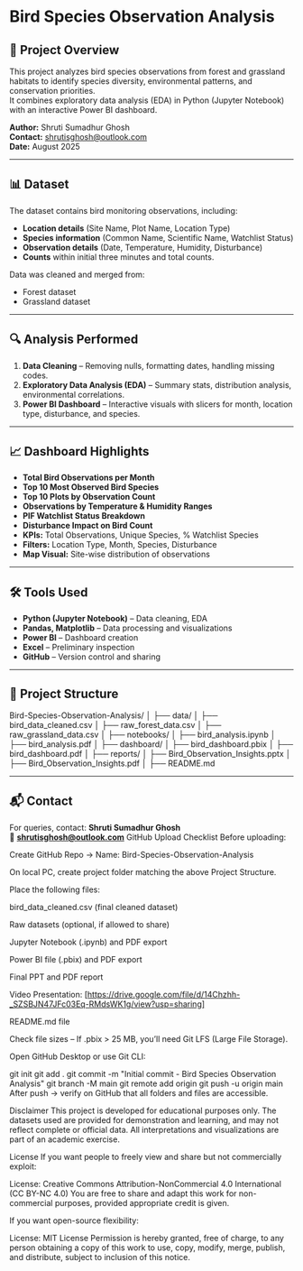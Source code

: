 # Bird Species Observation Analysis

## 📌 Project Overview
This project analyzes bird species observations from forest and grassland habitats to identify species diversity, environmental patterns, and conservation priorities.  
It combines exploratory data analysis (EDA) in Python (Jupyter Notebook) with an interactive Power BI dashboard.

**Author:** Shruti Sumadhur Ghosh  
**Contact:** shrutisghosh@outlook.com  
**Date:** August 2025

---

## 📊 Dataset
The dataset contains bird monitoring observations, including:
- **Location details** (Site Name, Plot Name, Location Type)
- **Species information** (Common Name, Scientific Name, Watchlist Status)
- **Observation details** (Date, Temperature, Humidity, Disturbance)
- **Counts** within initial three minutes and total counts.

Data was cleaned and merged from:
- Forest dataset
- Grassland dataset

---

## 🔍 Analysis Performed
1. **Data Cleaning** – Removing nulls, formatting dates, handling missing codes.
2. **Exploratory Data Analysis (EDA)** – Summary stats, distribution analysis, environmental correlations.
3. **Power BI Dashboard** – Interactive visuals with slicers for month, location type, disturbance, and species.

---

## 📈 Dashboard Highlights
- **Total Bird Observations per Month**
- **Top 10 Most Observed Bird Species**
- **Top 10 Plots by Observation Count**
- **Observations by Temperature & Humidity Ranges**
- **PIF Watchlist Status Breakdown**
- **Disturbance Impact on Bird Count**
- **KPIs:** Total Observations, Unique Species, % Watchlist Species
- **Filters:** Location Type, Month, Species, Disturbance
- **Map Visual:** Site-wise distribution of observations

---

## 🛠 Tools Used
- **Python (Jupyter Notebook)** – Data cleaning, EDA
- **Pandas, Matplotlib** – Data processing and visualizations
- **Power BI** – Dashboard creation
- **Excel** – Preliminary inspection
- **GitHub** – Version control and sharing

---

## 📂 Project Structure
Bird-Species-Observation-Analysis/
│
├── data/
│ ├── bird_data_cleaned.csv
│ ├── raw_forest_data.csv
│ ├── raw_grassland_data.csv
│
├── notebooks/
│ ├── bird_analysis.ipynb
│ ├── bird_analysis.pdf
│
├── dashboard/
│ ├── bird_dashboard.pbix
│ ├── bird_dashboard.pdf
│
├── reports/
│ ├── Bird_Observation_Insights.pptx
│ ├── Bird_Observation_Insights.pdf
│
├── README.md


---

## 📬 Contact
For queries, contact: **Shruti Sumadhur Ghosh**  
📧 **shrutisghosh@outlook.com**
GitHub Upload Checklist
Before uploading:

Create GitHub Repo → Name: Bird-Species-Observation-Analysis

On local PC, create project folder matching the above Project Structure.

Place the following files:

bird_data_cleaned.csv (final cleaned dataset)

Raw datasets (optional, if allowed to share)

Jupyter Notebook (.ipynb) and PDF export

Power BI file (.pbix) and PDF export

Final PPT and PDF report

Video Presentation: [https://drive.google.com/file/d/14Chzhh-_SZSBJN47JFc03Eq-RMdsWK1g/view?usp=sharing]

README.md file

Check file sizes – If .pbix > 25 MB, you’ll need Git LFS (Large File Storage).

Open GitHub Desktop or use Git CLI:

git init
git add .
git commit -m "Initial commit - Bird Species Observation Analysis"
git branch -M main
git remote add origin <repo-url>
git push -u origin main
After push → verify on GitHub that all folders and files are accessible.


Disclaimer
This project is developed for educational purposes only.
The datasets used are provided for demonstration and learning, and may not reflect complete or official data.
All interpretations and visualizations are part of an academic exercise.

License
If you want people to freely view and share but not commercially exploit:

License: Creative Commons Attribution-NonCommercial 4.0 International (CC BY-NC 4.0)
You are free to share and adapt this work for non-commercial purposes, provided appropriate credit is given.

If you want open-source flexibility:

License: MIT License
Permission is hereby granted, free of charge, to any person obtaining a copy of this work to use, copy, modify, merge, publish, and distribute, subject to inclusion of this notice.
